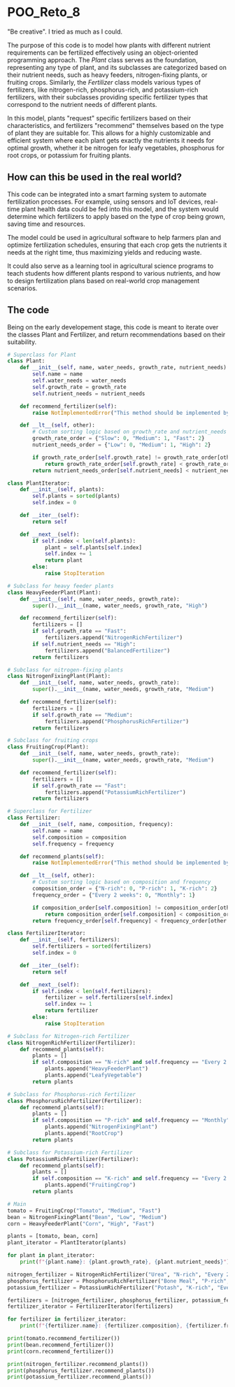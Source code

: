 # POO_Reto_8

"Be creative". I tried as much as I could. 

The purpose of this code is to model how plants with different nutrient requirements can be fertilized effectively using an object-oriented programming approach. The _Plant_ class serves as the foundation, representing any type of plant, and its subclasses are categorized based on their nutrient needs, such as heavy feeders, nitrogen-fixing plants, or fruiting crops. Similarly, the _Fertilizer_ class models various types of fertilizers, like nitrogen-rich, phosphorus-rich, and potassium-rich fertilizers, with their subclasses providing specific fertilizer types that correspond to the nutrient needs of different plants.

In this model, plants "request" specific fertilizers based on their characteristics, and fertilizers "recommend" themselves based on the type of plant they are suitable for. This allows for a highly customizable and efficient system where each plant gets exactly the nutrients it needs for optimal growth, whether it be nitrogen for leafy vegetables, phosphorus for root crops, or potassium for fruiting plants.

## How can this be used in the real world?

This code can be integrated into a smart farming system to automate fertilization processes. For example, using sensors and IoT devices, real-time plant health data could be fed into this model, and the system would determine which fertilizers to apply based on the type of crop being grown, saving time and resources.

The model could be used in agricultural software to help farmers plan and optimize fertilization schedules, ensuring that each crop gets the nutrients it needs at the right time, thus maximizing yields and reducing waste.

It could also serve as a learning tool in agricultural science programs to teach students how different plants respond to various nutrients, and how to design fertilization plans based on real-world crop management scenarios.

## The code

Being on the early developement stage, this code is meant to iterate over the classes Plant and Fertilizer, and return recommendations based on their suitability.

``` python
# Superclass for Plant
class Plant:
    def __init__(self, name, water_needs, growth_rate, nutrient_needs):
        self.name = name
        self.water_needs = water_needs
        self.growth_rate = growth_rate
        self.nutrient_needs = nutrient_needs

    def recommend_fertilizer(self):
        raise NotImplementedError("This method should be implemented by subclasses")

    def __lt__(self, other):
        # Custom sorting logic based on growth_rate and nutrient_needs
        growth_rate_order = {"Slow": 0, "Medium": 1, "Fast": 2}
        nutrient_needs_order = {"Low": 0, "Medium": 1, "High": 2}

        if growth_rate_order[self.growth_rate] != growth_rate_order[other.growth_rate]:
            return growth_rate_order[self.growth_rate] < growth_rate_order[other.growth_rate]
        return nutrient_needs_order[self.nutrient_needs] < nutrient_needs_order[other.nutrient_needs]

class PlantIterator:
    def __init__(self, plants):
        self.plants = sorted(plants)
        self.index = 0

    def __iter__(self):
        return self

    def __next__(self):
        if self.index < len(self.plants):
            plant = self.plants[self.index]
            self.index += 1
            return plant
        else:
            raise StopIteration

# Subclass for heavy feeder plants
class HeavyFeederPlant(Plant):
    def __init__(self, name, water_needs, growth_rate):
        super().__init__(name, water_needs, growth_rate, "High")

    def recommend_fertilizer(self):
        fertilizers = []
        if self.growth_rate == "Fast":
            fertilizers.append("NitrogenRichFertilizer")
        if self.nutrient_needs == "High":
            fertilizers.append("BalancedFertilizer")
        return fertilizers

# Subclass for nitrogen-fixing plants
class NitrogenFixingPlant(Plant):
    def __init__(self, name, water_needs, growth_rate):
        super().__init__(name, water_needs, growth_rate, "Medium")

    def recommend_fertilizer(self):
        fertilizers = []
        if self.growth_rate == "Medium":
            fertilizers.append("PhosphorusRichFertilizer")
        return fertilizers

# Subclass for fruiting crops
class FruitingCrop(Plant):
    def __init__(self, name, water_needs, growth_rate):
        super().__init__(name, water_needs, growth_rate, "Medium")

    def recommend_fertilizer(self):
        fertilizers = []
        if self.growth_rate == "Fast":
            fertilizers.append("PotassiumRichFertilizer")
        return fertilizers

# Superclass for Fertilizer
class Fertilizer:
    def __init__(self, name, composition, frequency):
        self.name = name
        self.composition = composition
        self.frequency = frequency

    def recommend_plants(self):
        raise NotImplementedError("This method should be implemented by subclasses")

    def __lt__(self, other):
        # Custom sorting logic based on composition and frequency
        composition_order = {"N-rich": 0, "P-rich": 1, "K-rich": 2}
        frequency_order = {"Every 2 weeks": 0, "Monthly": 1}

        if composition_order[self.composition] != composition_order[other.composition]:
            return composition_order[self.composition] < composition_order[other.composition]
        return frequency_order[self.frequency] < frequency_order[other.frequency]

class FertilizerIterator:
    def __init__(self, fertilizers):
        self.fertilizers = sorted(fertilizers)
        self.index = 0

    def __iter__(self):
        return self

    def __next__(self):
        if self.index < len(self.fertilizers):
            fertilizer = self.fertilizers[self.index]
            self.index += 1
            return fertilizer
        else:
            raise StopIteration

# Subclass for Nitrogen-rich Fertilizer
class NitrogenRichFertilizer(Fertilizer):
    def recommend_plants(self):
        plants = []
        if self.composition == "N-rich" and self.frequency == "Every 2 weeks":
            plants.append("HeavyFeederPlant")
            plants.append("LeafyVegetable")
        return plants

# Subclass for Phosphorus-rich Fertilizer
class PhosphorusRichFertilizer(Fertilizer):
    def recommend_plants(self):
        plants = []
        if self.composition == "P-rich" and self.frequency == "Monthly":
            plants.append("NitrogenFixingPlant")
            plants.append("RootCrop")
        return plants

# Subclass for Potassium-rich Fertilizer
class PotassiumRichFertilizer(Fertilizer):
    def recommend_plants(self):
        plants = []
        if self.composition == "K-rich" and self.frequency == "Every 2 weeks":
            plants.append("FruitingCrop")
        return plants

# Main
tomato = FruitingCrop("Tomato", "Medium", "Fast")
bean = NitrogenFixingPlant("Bean", "Low", "Medium")
corn = HeavyFeederPlant("Corn", "High", "Fast")

plants = [tomato, bean, corn]
plant_iterator = PlantIterator(plants)

for plant in plant_iterator:
    print(f"{plant.name}: {plant.growth_rate}, {plant.nutrient_needs}")

nitrogen_fertilizer = NitrogenRichFertilizer("Urea", "N-rich", "Every 2 weeks")
phosphorus_fertilizer = PhosphorusRichFertilizer("Bone Meal", "P-rich", "Monthly")
potassium_fertilizer = PotassiumRichFertilizer("Potash", "K-rich", "Every 2 weeks")

fertilizers = [nitrogen_fertilizer, phosphorus_fertilizer, potassium_fertilizer]
fertilizer_iterator = FertilizerIterator(fertilizers)

for fertilizer in fertilizer_iterator:
    print(f"{fertilizer.name}: {fertilizer.composition}, {fertilizer.frequency}")

print(tomato.recommend_fertilizer())
print(bean.recommend_fertilizer())
print(corn.recommend_fertilizer())

print(nitrogen_fertilizer.recommend_plants())
print(phosphorus_fertilizer.recommend_plants())
print(potassium_fertilizer.recommend_plants())
```
